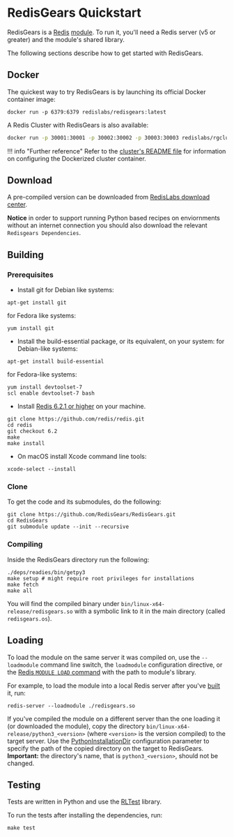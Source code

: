 # RedisGears Quickstart
RedisGears is a [Redis](glossary.md#redis) [module](glossary.md#module). To run it, you'll need a Redis server (v5 or greater) and the module's shared library.

The following sections describe how to get started with RedisGears.

## Docker
The quickest way to try RedisGears is by launching its official Docker container image:

```
docker run -p 6379:6379 redislabs/redisgears:latest
```

A Redis Cluster with RedisGears is also available:

```sh
docker run -p 30001:30001 -p 30002:30002 -p 30003:30003 redislabs/rgcluster:latest
```

!!! info "Further reference"
    Refer to the [cluster's README file](https://github.com/RedisGears/RedisGears/blob/master/recipes/cluster/README.md) for information on configuring the Dockerized cluster container.

## Download

A pre-compiled version can be downloaded from [RedisLabs download center](https://redislabs.com/download-center/modules/).

**Notice** in order to support running Python based recipes on enviornments without an internet connection you should also download the relevant `Redisgears Dependencies`.

## Building

### Prerequisites
* Install git
for Debian like systems:
```
apt-get install git
```
for Fedora like systems:
```
yum install git
```


* Install the build-essential package, or its equivalent, on your system:
for Debian-like systems:
```
apt-get install build-essential
```
for Fedora-like systems:
```
yum install devtoolset-7
scl enable devtoolset-7 bash
```

* Install [Redis 6.2.1 or higher](https://redis.io/) on your machine.

```
git clone https://github.com/redis/redis.git
cd redis
git checkout 6.2
make
make install
```

* On macOS install Xcode command line tools:

```
xcode-select --install
```

### Clone
To get the code and its submodules, do the following:
```
git clone https://github.com/RedisGears/RedisGears.git
cd RedisGears
git submodule update --init --recursive
```

### Compiling
Inside the RedisGears directory run the following:

```
./deps/readies/bin/getpy3
make setup # might require root privileges for installations
make fetch
make all
```

You will find the compiled binary under `bin/linux-x64-release/redisgears.so` with a symbolic link to it in the main directory (called `redisgears.os`).

## Loading
To load the module on the same server it was compiled on, use the `--loadmodule` command line switch, the `loadmodule` configuration directive, or the [Redis `MODULE LOAD` command](https://redis.io/commands/module-load) with the path to module's library.

For example, to load the module into a local Redis server after you've [built](#building) it, run:
```
redis-server --loadmodule ./redisgears.so
```

If you've compiled the module on a different server than the one loading it (or downloaded the module), copy the directory `bin/linux-x64-release/python3_<version>` (where `<version>` is the version compiled) to the target server. Use the [PythonInstallationDir](configuration.md#pythoninstallationdir) configuration parameter to specify the path of the copied directory on the target to RedisGears. **Important:** the directory's name, that is `python3_<version>`, should not be changed.

## Testing
Tests are written in Python and use the [RLTest](https://github.com/RedisLabsModules/RLTest) library.

To run the tests after installing the dependencies, run:

```
make test
```
